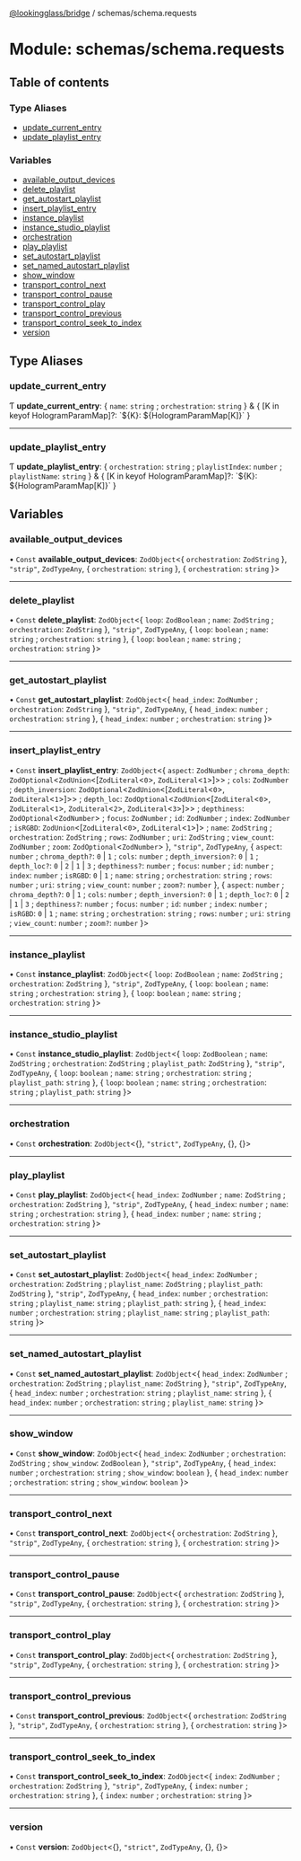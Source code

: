 [@lookingglass/bridge](../README.md) / schemas/schema.requests

# Module: schemas/schema.requests

## Table of contents

### Type Aliases

- [update\_current\_entry](schemas_schema_requests.md#update_current_entry)
- [update\_playlist\_entry](schemas_schema_requests.md#update_playlist_entry)

### Variables

- [available\_output\_devices](schemas_schema_requests.md#available_output_devices)
- [delete\_playlist](schemas_schema_requests.md#delete_playlist)
- [get\_autostart\_playlist](schemas_schema_requests.md#get_autostart_playlist)
- [insert\_playlist\_entry](schemas_schema_requests.md#insert_playlist_entry)
- [instance\_playlist](schemas_schema_requests.md#instance_playlist)
- [instance\_studio\_playlist](schemas_schema_requests.md#instance_studio_playlist)
- [orchestration](schemas_schema_requests.md#orchestration)
- [play\_playlist](schemas_schema_requests.md#play_playlist)
- [set\_autostart\_playlist](schemas_schema_requests.md#set_autostart_playlist)
- [set\_named\_autostart\_playlist](schemas_schema_requests.md#set_named_autostart_playlist)
- [show\_window](schemas_schema_requests.md#show_window)
- [transport\_control\_next](schemas_schema_requests.md#transport_control_next)
- [transport\_control\_pause](schemas_schema_requests.md#transport_control_pause)
- [transport\_control\_play](schemas_schema_requests.md#transport_control_play)
- [transport\_control\_previous](schemas_schema_requests.md#transport_control_previous)
- [transport\_control\_seek\_to\_index](schemas_schema_requests.md#transport_control_seek_to_index)
- [version](schemas_schema_requests.md#version)

## Type Aliases

### update\_current\_entry

Ƭ **update\_current\_entry**: { `name`: `string` ; `orchestration`: `string`  } & { [K in keyof HologramParamMap]?: \`${K}: ${HologramParamMap[K]}\` }

___

### update\_playlist\_entry

Ƭ **update\_playlist\_entry**: { `orchestration`: `string` ; `playlistIndex`: `number` ; `playlistName`: `string`  } & { [K in keyof HologramParamMap]?: \`${K}: ${HologramParamMap[K]}\` }

## Variables

### available\_output\_devices

• `Const` **available\_output\_devices**: `ZodObject`<{ `orchestration`: `ZodString`  }, ``"strip"``, `ZodTypeAny`, { `orchestration`: `string`  }, { `orchestration`: `string`  }\>

___

### delete\_playlist

• `Const` **delete\_playlist**: `ZodObject`<{ `loop`: `ZodBoolean` ; `name`: `ZodString` ; `orchestration`: `ZodString`  }, ``"strip"``, `ZodTypeAny`, { `loop`: `boolean` ; `name`: `string` ; `orchestration`: `string`  }, { `loop`: `boolean` ; `name`: `string` ; `orchestration`: `string`  }\>

___

### get\_autostart\_playlist

• `Const` **get\_autostart\_playlist**: `ZodObject`<{ `head_index`: `ZodNumber` ; `orchestration`: `ZodString`  }, ``"strip"``, `ZodTypeAny`, { `head_index`: `number` ; `orchestration`: `string`  }, { `head_index`: `number` ; `orchestration`: `string`  }\>

___

### insert\_playlist\_entry

• `Const` **insert\_playlist\_entry**: `ZodObject`<{ `aspect`: `ZodNumber` ; `chroma_depth`: `ZodOptional`<`ZodUnion`<[`ZodLiteral`<``0``\>, `ZodLiteral`<``1``\>]\>\> ; `cols`: `ZodNumber` ; `depth_inversion`: `ZodOptional`<`ZodUnion`<[`ZodLiteral`<``0``\>, `ZodLiteral`<``1``\>]\>\> ; `depth_loc`: `ZodOptional`<`ZodUnion`<[`ZodLiteral`<``0``\>, `ZodLiteral`<``1``\>, `ZodLiteral`<``2``\>, `ZodLiteral`<``3``\>]\>\> ; `depthiness`: `ZodOptional`<`ZodNumber`\> ; `focus`: `ZodNumber` ; `id`: `ZodNumber` ; `index`: `ZodNumber` ; `isRGBD`: `ZodUnion`<[`ZodLiteral`<``0``\>, `ZodLiteral`<``1``\>]\> ; `name`: `ZodString` ; `orchestration`: `ZodString` ; `rows`: `ZodNumber` ; `uri`: `ZodString` ; `view_count`: `ZodNumber` ; `zoom`: `ZodOptional`<`ZodNumber`\>  }, ``"strip"``, `ZodTypeAny`, { `aspect`: `number` ; `chroma_depth?`: ``0`` \| ``1`` ; `cols`: `number` ; `depth_inversion?`: ``0`` \| ``1`` ; `depth_loc?`: ``0`` \| ``2`` \| ``1`` \| ``3`` ; `depthiness?`: `number` ; `focus`: `number` ; `id`: `number` ; `index`: `number` ; `isRGBD`: ``0`` \| ``1`` ; `name`: `string` ; `orchestration`: `string` ; `rows`: `number` ; `uri`: `string` ; `view_count`: `number` ; `zoom?`: `number`  }, { `aspect`: `number` ; `chroma_depth?`: ``0`` \| ``1`` ; `cols`: `number` ; `depth_inversion?`: ``0`` \| ``1`` ; `depth_loc?`: ``0`` \| ``2`` \| ``1`` \| ``3`` ; `depthiness?`: `number` ; `focus`: `number` ; `id`: `number` ; `index`: `number` ; `isRGBD`: ``0`` \| ``1`` ; `name`: `string` ; `orchestration`: `string` ; `rows`: `number` ; `uri`: `string` ; `view_count`: `number` ; `zoom?`: `number`  }\>

___

### instance\_playlist

• `Const` **instance\_playlist**: `ZodObject`<{ `loop`: `ZodBoolean` ; `name`: `ZodString` ; `orchestration`: `ZodString`  }, ``"strip"``, `ZodTypeAny`, { `loop`: `boolean` ; `name`: `string` ; `orchestration`: `string`  }, { `loop`: `boolean` ; `name`: `string` ; `orchestration`: `string`  }\>

___

### instance\_studio\_playlist

• `Const` **instance\_studio\_playlist**: `ZodObject`<{ `loop`: `ZodBoolean` ; `name`: `ZodString` ; `orchestration`: `ZodString` ; `playlist_path`: `ZodString`  }, ``"strip"``, `ZodTypeAny`, { `loop`: `boolean` ; `name`: `string` ; `orchestration`: `string` ; `playlist_path`: `string`  }, { `loop`: `boolean` ; `name`: `string` ; `orchestration`: `string` ; `playlist_path`: `string`  }\>

___

### orchestration

• `Const` **orchestration**: `ZodObject`<{}, ``"strict"``, `ZodTypeAny`, {}, {}\>

___

### play\_playlist

• `Const` **play\_playlist**: `ZodObject`<{ `head_index`: `ZodNumber` ; `name`: `ZodString` ; `orchestration`: `ZodString`  }, ``"strip"``, `ZodTypeAny`, { `head_index`: `number` ; `name`: `string` ; `orchestration`: `string`  }, { `head_index`: `number` ; `name`: `string` ; `orchestration`: `string`  }\>

___

### set\_autostart\_playlist

• `Const` **set\_autostart\_playlist**: `ZodObject`<{ `head_index`: `ZodNumber` ; `orchestration`: `ZodString` ; `playlist_name`: `ZodString` ; `playlist_path`: `ZodString`  }, ``"strip"``, `ZodTypeAny`, { `head_index`: `number` ; `orchestration`: `string` ; `playlist_name`: `string` ; `playlist_path`: `string`  }, { `head_index`: `number` ; `orchestration`: `string` ; `playlist_name`: `string` ; `playlist_path`: `string`  }\>

___

### set\_named\_autostart\_playlist

• `Const` **set\_named\_autostart\_playlist**: `ZodObject`<{ `head_index`: `ZodNumber` ; `orchestration`: `ZodString` ; `playlist_name`: `ZodString`  }, ``"strip"``, `ZodTypeAny`, { `head_index`: `number` ; `orchestration`: `string` ; `playlist_name`: `string`  }, { `head_index`: `number` ; `orchestration`: `string` ; `playlist_name`: `string`  }\>

___

### show\_window

• `Const` **show\_window**: `ZodObject`<{ `head_index`: `ZodNumber` ; `orchestration`: `ZodString` ; `show_window`: `ZodBoolean`  }, ``"strip"``, `ZodTypeAny`, { `head_index`: `number` ; `orchestration`: `string` ; `show_window`: `boolean`  }, { `head_index`: `number` ; `orchestration`: `string` ; `show_window`: `boolean`  }\>

___

### transport\_control\_next

• `Const` **transport\_control\_next**: `ZodObject`<{ `orchestration`: `ZodString`  }, ``"strip"``, `ZodTypeAny`, { `orchestration`: `string`  }, { `orchestration`: `string`  }\>

___

### transport\_control\_pause

• `Const` **transport\_control\_pause**: `ZodObject`<{ `orchestration`: `ZodString`  }, ``"strip"``, `ZodTypeAny`, { `orchestration`: `string`  }, { `orchestration`: `string`  }\>

___

### transport\_control\_play

• `Const` **transport\_control\_play**: `ZodObject`<{ `orchestration`: `ZodString`  }, ``"strip"``, `ZodTypeAny`, { `orchestration`: `string`  }, { `orchestration`: `string`  }\>

___

### transport\_control\_previous

• `Const` **transport\_control\_previous**: `ZodObject`<{ `orchestration`: `ZodString`  }, ``"strip"``, `ZodTypeAny`, { `orchestration`: `string`  }, { `orchestration`: `string`  }\>

___

### transport\_control\_seek\_to\_index

• `Const` **transport\_control\_seek\_to\_index**: `ZodObject`<{ `index`: `ZodNumber` ; `orchestration`: `ZodString`  }, ``"strip"``, `ZodTypeAny`, { `index`: `number` ; `orchestration`: `string`  }, { `index`: `number` ; `orchestration`: `string`  }\>

___

### version

• `Const` **version**: `ZodObject`<{}, ``"strict"``, `ZodTypeAny`, {}, {}\>
